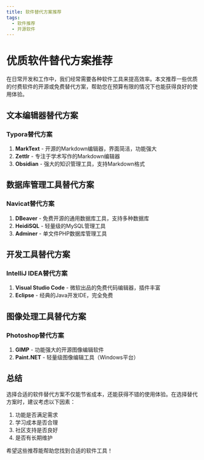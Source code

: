 ```yaml
---
title: 软件替代方案推荐
tags:
  - 软件推荐
  - 开源软件
---
```


# 优质软件替代方案推荐

在日常开发和工作中，我们经常需要各种软件工具来提高效率。本文推荐一些优质的付费软件的开源或免费替代方案，帮助您在预算有限的情况下也能获得良好的使用体验。

## 文本编辑器替代方案

### Typora替代方案
1. **MarkText** - 开源的Markdown编辑器，界面简洁，功能强大
2. **Zettlr** - 专注于学术写作的Markdown编辑器
3. **Obsidian** - 强大的知识管理工具，支持Markdown格式

## 数据库管理工具替代方案

### Navicat替代方案
1. **DBeaver** - 免费开源的通用数据库工具，支持多种数据库
2. **HeidiSQL** - 轻量级的MySQL管理工具
3. **Adminer** - 单文件PHP数据库管理工具

## 开发工具替代方案

### IntelliJ IDEA替代方案
1. **Visual Studio Code** - 微软出品的免费代码编辑器，插件丰富
2. **Eclipse** - 经典的Java开发IDE，完全免费

## 图像处理工具替代方案

### Photoshop替代方案
1. **GIMP** - 功能强大的开源图像编辑软件
2. **Paint.NET** - 轻量级图像编辑工具（Windows平台）

## 总结

选择合适的软件替代方案不仅能节省成本，还能获得不错的使用体验。在选择替代方案时，建议考虑以下因素：
1. 功能是否满足需求
2. 学习成本是否合理
3. 社区支持是否良好
4. 是否有长期维护

希望这些推荐能帮助您找到合适的软件工具！